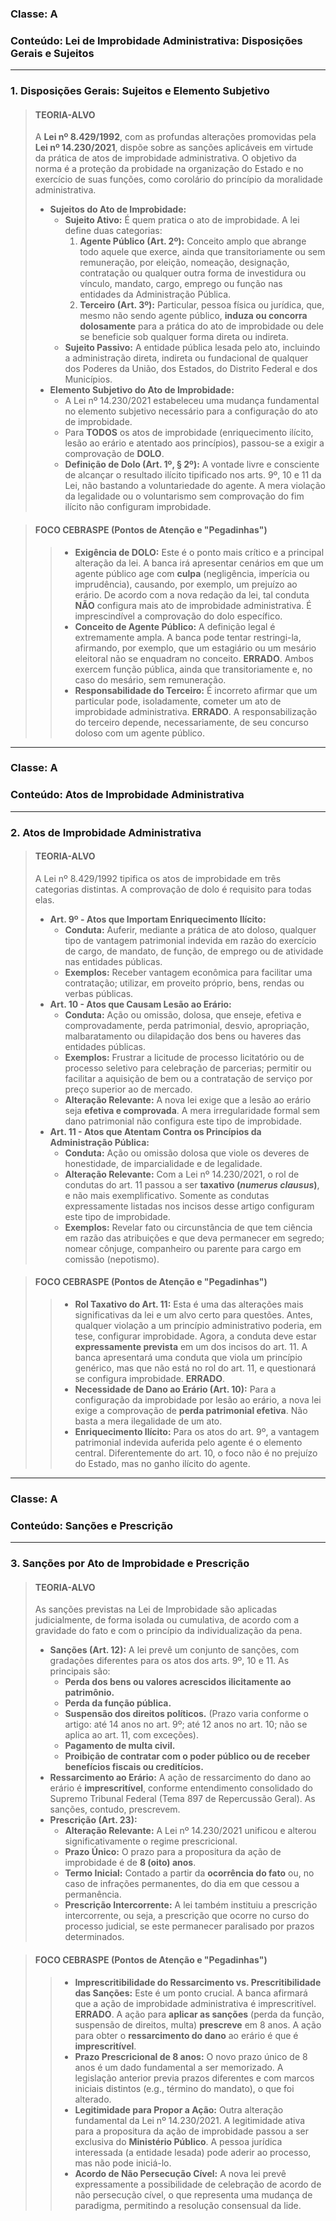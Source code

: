 ### **Classe:** A
### **Conteúdo:** Lei de Improbidade Administrativa: Disposições Gerais e Sujeitos

---

### **1. Disposições Gerais: Sujeitos e Elemento Subjetivo**

> #### **TEORIA-ALVO**
> A **Lei nº 8.429/1992**, com as profundas alterações promovidas pela **Lei nº 14.230/2021**, dispõe sobre as sanções aplicáveis em virtude da prática de atos de improbidade administrativa. O objetivo da norma é a proteção da probidade na organização do Estado e no exercício de suas funções, como corolário do princípio da moralidade administrativa.
>
> * **Sujeitos do Ato de Improbidade:**
>     * **Sujeito Ativo:** É quem pratica o ato de improbidade. A lei define duas categorias:
>         1.  **Agente Público (Art. 2º):** Conceito amplo que abrange todo aquele que exerce, ainda que transitoriamente ou sem remuneração, por eleição, nomeação, designação, contratação ou qualquer outra forma de investidura ou vínculo, mandato, cargo, emprego ou função nas entidades da Administração Pública.
>         2.  **Terceiro (Art. 3º):** Particular, pessoa física ou jurídica, que, mesmo não sendo agente público, **induza ou concorra dolosamente** para a prática do ato de improbidade ou dele se beneficie sob qualquer forma direta ou indireta.
>     * **Sujeito Passivo:** A entidade pública lesada pelo ato, incluindo a administração direta, indireta ou fundacional de qualquer dos Poderes da União, dos Estados, do Distrito Federal e dos Municípios.
> * **Elemento Subjetivo do Ato de Improbidade:**
>     * A Lei nº 14.230/2021 estabeleceu uma mudança fundamental no elemento subjetivo necessário para a configuração do ato de improbidade.
>     * Para **TODOS** os atos de improbidade (enriquecimento ilícito, lesão ao erário e atentado aos princípios), passou-se a exigir a comprovação de **DOLO**.
>     * **Definição de Dolo (Art. 1º, § 2º):** A vontade livre e consciente de alcançar o resultado ilícito tipificado nos arts. 9º, 10 e 11 da Lei, não bastando a voluntariedade do agente. A mera violação da legalidade ou o voluntarismo sem comprovação do fim ilícito não configuram improbidade.

> #### **FOCO CEBRASPE (Pontos de Atenção e "Pegadinhas")**
> > * **Exigência de DOLO:** Este é o ponto mais crítico e a principal alteração da lei. A banca irá apresentar cenários em que um agente público age com **culpa** (negligência, imperícia ou imprudência), causando, por exemplo, um prejuízo ao erário. De acordo com a nova redação da lei, tal conduta **NÃO** configura mais ato de improbidade administrativa. É imprescindível a comprovação do dolo específico.
> > * **Conceito de Agente Público:** A definição legal é extremamente ampla. A banca pode tentar restringi-la, afirmando, por exemplo, que um estagiário ou um mesário eleitoral não se enquadram no conceito. **ERRADO**. Ambos exercem função pública, ainda que transitoriamente e, no caso do mesário, sem remuneração.
> > * **Responsabilidade do Terceiro:** É incorreto afirmar que um particular pode, isoladamente, cometer um ato de improbidade administrativa. **ERRADO**. A responsabilização do terceiro depende, necessariamente, de seu concurso doloso com um agente público.

---

### **Classe:** A
### **Conteúdo:** Atos de Improbidade Administrativa

---

### **2. Atos de Improbidade Administrativa**

> #### **TEORIA-ALVO**
> A Lei nº 8.429/1992 tipifica os atos de improbidade em três categorias distintas. A comprovação de dolo é requisito para todas elas.
>
> * **Art. 9º - Atos que Importam Enriquecimento Ilícito:**
>     * **Conduta:** Auferir, mediante a prática de ato doloso, qualquer tipo de vantagem patrimonial indevida em razão do exercício de cargo, de mandato, de função, de emprego ou de atividade nas entidades públicas.
>     * **Exemplos:** Receber vantagem econômica para facilitar uma contratação; utilizar, em proveito próprio, bens, rendas ou verbas públicas.
> * **Art. 10 - Atos que Causam Lesão ao Erário:**
>     * **Conduta:** Ação ou omissão, dolosa, que enseje, efetiva e comprovadamente, perda patrimonial, desvio, apropriação, malbaratamento ou dilapidação dos bens ou haveres das entidades públicas.
>     * **Exemplos:** Frustrar a licitude de processo licitatório ou de processo seletivo para celebração de parcerias; permitir ou facilitar a aquisição de bem ou a contratação de serviço por preço superior ao de mercado.
>     * **Alteração Relevante:** A nova lei exige que a lesão ao erário seja **efetiva e comprovada**. A mera irregularidade formal sem dano patrimonial não configura este tipo de improbidade.
> * **Art. 11 - Atos que Atentam Contra os Princípios da Administração Pública:**
>     * **Conduta:** Ação ou omissão dolosa que viole os deveres de honestidade, de imparcialidade e de legalidade.
>     * **Alteração Relevante:** Com a Lei nº 14.230/2021, o rol de condutas do art. 11 passou a ser **taxativo (*numerus clausus*)**, e não mais exemplificativo. Somente as condutas expressamente listadas nos incisos desse artigo configuram este tipo de improbidade.
>     * **Exemplos:** Revelar fato ou circunstância de que tem ciência em razão das atribuições e que deva permanecer em segredo; nomear cônjuge, companheiro ou parente para cargo em comissão (nepotismo).

> #### **FOCO CEBRASPE (Pontos de Atenção e "Pegadinhas")**
> > * **Rol Taxativo do Art. 11:** Esta é uma das alterações mais significativas da lei e um alvo certo para questões. Antes, qualquer violação a um princípio administrativo poderia, em tese, configurar improbidade. Agora, a conduta deve estar **expressamente prevista** em um dos incisos do art. 11. A banca apresentará uma conduta que viola um princípio genérico, mas que não está no rol do art. 11, e questionará se configura improbidade. **ERRADO**.
> > * **Necessidade de Dano ao Erário (Art. 10):** Para a configuração da improbidade por lesão ao erário, a nova lei exige a comprovação de **perda patrimonial efetiva**. Não basta a mera ilegalidade de um ato.
> > * **Enriquecimento Ilícito:** Para os atos do art. 9º, a vantagem patrimonial indevida auferida pelo agente é o elemento central. Diferentemente do art. 10, o foco não é no prejuízo do Estado, mas no ganho ilícito do agente.

---

### **Classe:** A
### **Conteúdo:** Sanções e Prescrição

---

### **3. Sanções por Ato de Improbidade e Prescrição**

> #### **TEORIA-ALVO**
> As sanções previstas na Lei de Improbidade são aplicadas judicialmente, de forma isolada ou cumulativa, de acordo com a gravidade do fato e com o princípio da individualização da pena.
>
> * **Sanções (Art. 12):** A lei prevê um conjunto de sanções, com gradações diferentes para os atos dos arts. 9º, 10 e 11. As principais são:
>     * **Perda dos bens ou valores acrescidos ilicitamente ao patrimônio.**
>     * **Perda da função pública.**
>     * **Suspensão dos direitos políticos.** (Prazo varia conforme o artigo: até 14 anos no art. 9º; até 12 anos no art. 10; não se aplica ao art. 11, com exceções).
>     * **Pagamento de multa civil.**
>     * **Proibição de contratar com o poder público ou de receber benefícios fiscais ou creditícios.**
> * **Ressarcimento ao Erário:** A ação de ressarcimento do dano ao erário é **imprescritível**, conforme entendimento consolidado do Supremo Tribunal Federal (Tema 897 de Repercussão Geral). As sanções, contudo, prescrevem.
> * **Prescrição (Art. 23):**
>     * **Alteração Relevante:** A Lei nº 14.230/2021 unificou e alterou significativamente o regime prescricional.
>     * **Prazo Único:** O prazo para a propositura da ação de improbidade é de **8 (oito) anos**.
>     * **Termo Inicial:** Contado a partir da **ocorrência do fato** ou, no caso de infrações permanentes, do dia em que cessou a permanência.
>     * **Prescrição Intercorrente:** A lei também instituiu a prescrição intercorrente, ou seja, a prescrição que ocorre no curso do processo judicial, se este permanecer paralisado por prazos determinados.

> #### **FOCO CEBRASPE (Pontos de Atenção e "Pegadinhas")**
> > * **Imprescritibilidade do Ressarcimento vs. Prescritibilidade das Sanções:** Este é um ponto crucial. A banca afirmará que a ação de improbidade administrativa é imprescritível. **ERRADO**. A ação para **aplicar as sanções** (perda da função, suspensão de direitos, multa) **prescreve** em 8 anos. A ação para obter o **ressarcimento do dano** ao erário é que é **imprescritível**.
> > * **Prazo Prescricional de 8 anos:** O novo prazo único de 8 anos é um dado fundamental a ser memorizado. A legislação anterior previa prazos diferentes e com marcos iniciais distintos (e.g., término do mandato), o que foi alterado.
> > * **Legitimidade para Propor a Ação:** Outra alteração fundamental da Lei nº 14.230/2021. A legitimidade ativa para a propositura da ação de improbidade passou a ser exclusiva do **Ministério Público**. A pessoa jurídica interessada (a entidade lesada) pode aderir ao processo, mas não pode iniciá-lo.
> > * **Acordo de Não Persecução Cível:** A nova lei prevê expressamente a possibilidade de celebração de acordo de não persecução cível, o que representa uma mudança de paradigma, permitindo a resolução consensual da lide.